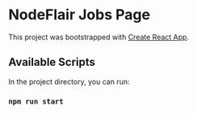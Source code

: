 # NodeFlair Jobs Page

This project was bootstrapped with [Create React App](https://github.com/facebook/create-react-app).

## Available Scripts

In the project directory, you can run:

### `npm run start`

